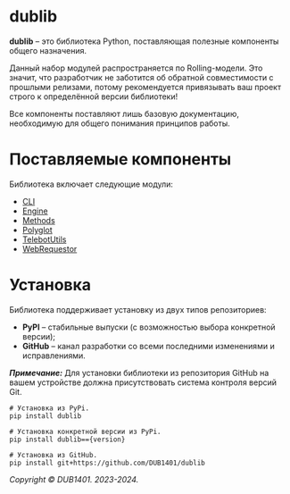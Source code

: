 # dublib
**dublib** – это библиотека Python, поставляющая полезные компоненты общего назначения.

Данный набор модулей распространяется по Rolling-модели. Это значит, что разработчик не заботится об обратной совместимости с прошлыми релизами, потому рекомендуется привязывать ваш проект строго к определённой версии библиотеки!

Все компоненты поставляют лишь базовую документацию, необходимую для общего понимания принципов работы.

# Поставляемые компоненты
Библиотека включает следующие модули:
* [CLI](https://github.com/DUB1401/dublib/blob/main/docs/CLI/README.md)
* [Engine](https://github.com/DUB1401/dublib/blob/main/docs/Engine/README.md)
* [Methods](https://github.com/DUB1401/dublib/blob/main/docs/Methods/README.md)
* [Polyglot](https://github.com/DUB1401/dublib/blob/main/docs/Polyglot.md)
* [TelebotUtils](https://github.com/DUB1401/dublib/blob/main/docs/TelebotUtils/README.md)
* [WebRequestor](https://github.com/DUB1401/dublib/blob/main/docs/WebRequestor.md)

# Установка
Библиотека поддерживает установку из двух типов репозиториев:
* **PyPI** – стабильные выпуски (с возможностью выбора конкретной версии);
* **GitHub** – канал разработки со всеми последними изменениями и исправлениями.

_**Примечание:**_ Для установки библиотеки из репозитория GitHub на вашем устройстве должна присутствовать система контроля версий Git.
```
# Установка из PyPi.
pip install dublib

# Установка конкретной версии из PyPi.
pip install dublib=={version}

# Установка из GitHub.
pip install git+https://github.com/DUB1401/dublib
```

_Copyright © DUB1401. 2023-2024._